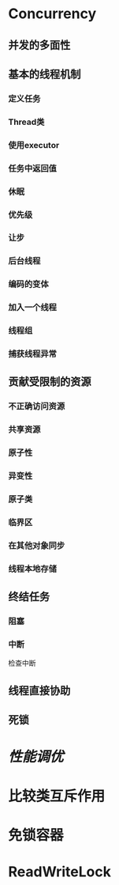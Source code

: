 # Concurrency
## 并发的多面性
## 基本的线程机制
### 定义任务
### Thread类
### 使用executor
### 任务中返回值
### 休眠
### 优先级
### 让步
### 后台线程
### 编码的变体
### 加入一个线程
### 线程组
### 捕获线程异常
## 贡献受限制的资源
### 不正确访问资源
### 共享资源
### 原子性
### 异变性
### 原子类
### 临界区
### 在其他对象同步
### 线程本地存储
## 终结任务
### 阻塞 
### 中断
检查中断
## 线程直接协助
## 死锁
# *性能调优*
# 比较类互斥作用
# 免锁容器
# ReadWriteLock
